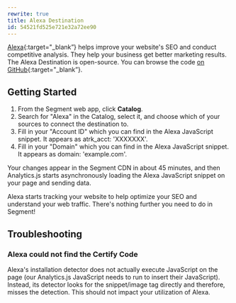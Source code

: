 ```yaml
---
rewrite: true
title: Alexa Destination
id: 54521fd525e721e32a72ee90
---
```

[Alexa](https://www.alexa.com/){:target="_blank”} helps improve your website's SEO and conduct competitive analysis. They help your business get better marketing results. The Alexa Destination is open-source. You can browse the code [on GitHub](https://github.com/segment-integrations/analytics.js-integration-alexa){:target="_blank”}.


## Getting Started



1. From the Segment web app, click **Catalog**.
2. Search for "Alexa" in the Catalog, select it, and choose which of your sources to connect the destination to.
3. Fill in your "Account ID" which you can find in the Alexa JavaScript snippet. It appears as atrk_acct: 'XXXXXXX'.
4. Fill in your "Domain" which you can find in the Alexa JavaScript snippet. It appears as domain: 'example.com'.


Your changes appear in the Segment CDN in about 45 minutes, and then Analytics.js starts asynchronously loading the Alexa JavaScript snippet on your page and sending data.

Alexa starts tracking your website to help optimize your SEO and understand your web traffic. There's nothing further you need to do in Segment!

## Troubleshooting

### Alexa could not find the Certify Code

Alexa's installation detector does not actually execute JavaScript on the page (our Analytics.js JavaScript needs to run to insert their JavaScript). Instead, its detector looks for the snippet/image tag directly and therefore, misses the detection. This should not impact your utilization of Alexa.
